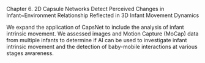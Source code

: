 Chapter 6.	2D Capsule Networks Detect Perceived Changes in Infant~Environment Relationship Reflected in 3D Infant Movement Dynamics

We expand the application of CapsNet to include the analysis of infant intrinsic movement. We assessed images and Motion Capture (MoCap) data from multiple infants to determine if AI can be used to investigate infant intrinsic movement and the detection of baby-mobile interactions at various stages awareness.  
